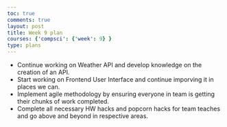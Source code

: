 ```yaml
---
toc: true
comments: true
layout: post
title: Week 9 plan
courses: {'compsci': {'week': 9} }
type: plans
---
```


- Continue working on Weather API and develop knowledge on the creation of an API. 
- Start working on Frontend User Interface and continue imporving it in places we can. 
- Implement agile methodology by ensuring everyone in team is getting their chunks of work completed.
- Complete all necessary HW hacks and popcorn hacks for team teaches and go above and beyond in respective areas.
